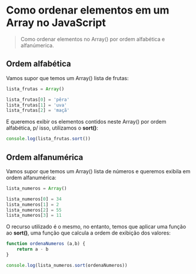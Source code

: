 # Como ordenar elementos em um Array no JavaScript
>Como ordenar elementos no Array() por ordem alfabética e alfanúmerica.

## Ordem alfabética

Vamos supor que temos um Array() lista de frutas:

```js
lista_frutas = Array()

lista_frutas[0] = 'pêra'
lista_frutas[1] = 'uva'
lista_frutas[2] = 'maçã'
```
E queremos exibir os elementos contidos neste Array() por ordem alfabética, p/ isso, utilizamos o **sort()**:

```js
console.log(lista_frutas.sort())
```

## Ordem alfanumérica

Vamos supor que temos um Array() lista de números e queremos exibila em ordem alfanumérica:

```js
lista_numeros = Array()

lista_numeros[0] = 34
lista_numeros[1] = 2
lista_numeros[2] = 55
lista_numeros[3] = 11
```

O recurso utilizado é o mesmo, no entanto, temos que aplicar uma função ao **sort()**, uma função que calcula a ordem de exibição dos valores:

```js 
function ordenaNumeros (a,b) {
    return a - b
}

console.log(lista_numeros.sort(ordenaNumeros))
```